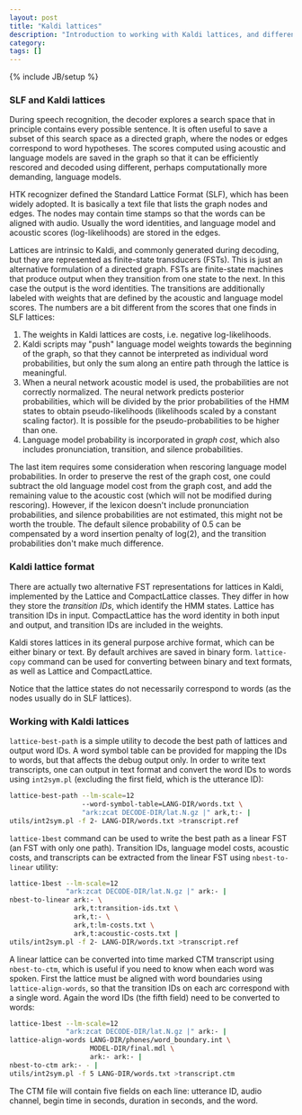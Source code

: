 ```yaml
---
layout: post
title: "Kaldi lattices"
description: "Introduction to working with Kaldi lattices, and differences to SLF"
category: 
tags: []
---
```

{% include JB/setup %}

### SLF and Kaldi lattices

During speech recognition, the decoder explores a search space that in principle
contains every possible sentence. It is often useful to save a subset of this
search space as a directed graph, where the nodes or edges correspond to word
hypotheses. The scores computed using acoustic and language models are saved in
the graph so that it can be efficiently rescored and decoded using different,
perhaps computationally more demanding, language models.

HTK recognizer defined the Standard Lattice Format (SLF), which has been widely
adopted. It is basically a text file that lists the graph nodes and edges. The
nodes may contain time stamps so that the words can be aligned with audio.
Usually the word identities, and language model and acoustic scores
(log-likelihoods) are stored in the edges.

Lattices are intrinsic to Kaldi, and commonly generated during decoding, but
they are represented as finite-state transducers (FSTs). This is just an
alternative formulation of a directed graph. FSTs are finite-state machines that
produce output when they transition from one state to the next. In this case the
output is the word identities. The transitions are additionally labeled with
weights that are defined by the acoustic and language model scores. The numbers
are a bit different from the scores that one finds in SLF lattices:

1. The weights in Kaldi lattices are costs, i.e. negative log-likelihoods.
2. Kaldi scripts may "push" language model weights towards the beginning of the
   graph, so that they cannot be interpreted as individual word probabilities,
   but only the sum along an entire path through the lattice is meaningful.
3. When a neural network acoustic model is used, the probabilities are not
   correctly normalized. The neural network predicts posterior probabilities,
   which will be divided by the prior probabilities of the HMM states to obtain
   pseudo-likelihoods (likelihoods scaled by a constant scaling factor). It is
   possible for the pseudo-probabilities to be higher than one.
4. Language model probability is incorporated in *graph cost*, which also
   includes pronunciation, transition, and silence probabilities.

The last item requires some consideration when rescoring language model
probabilities. In order to preserve the rest of the graph cost, one could
subtract the old language model cost from the graph cost, and add the remaining
value to the acoustic cost (which will not be modified during rescoring).
However, if the lexicon doesn't include pronunciation probabilities, and silence
probabilities are not estimated, this might not be worth the trouble. The
default silence probability of 0.5 can be compensated by a word insertion
penalty of log(2), and the transition probabilities don't make much difference.

### Kaldi lattice format

There are actually two alternative FST representations for lattices in Kaldi,
implemented by the Lattice and CompactLattice classes. They differ in how they
store the *transition IDs*, which identify the HMM states. Lattice has
transition IDs in input. CompactLattice has the word identity in both input and
output, and transition IDs are included in the weights.

Kaldi stores lattices in its general purpose archive format, which can be either
binary or text. By default archives are saved in binary form. `lattice-copy`
command can be used for converting between binary and text formats, as well as
Lattice and CompactLattice.

Notice that the lattice states do not necessarily correspond to words (as the
nodes usually do in SLF lattices).

### Working with Kaldi lattices

`lattice-best-path` is a simple utility to decode the best path of lattices and
output word IDs. A word symbol table can be provided for mapping the IDs to
words, but that affects the debug output only. In order to write text
transcripts, one can output in text format and convert the word IDs to words
using `int2sym.pl` (excluding the first field, which is the utterance ID):

```bash
lattice-best-path --lm-scale=12
                  --word-symbol-table=LANG-DIR/words.txt \
                  "ark:zcat DECODE-DIR/lat.N.gz |" ark,t:- |
utils/int2sym.pl -f 2- LANG-DIR/words.txt >transcript.ref
```

`lattice-1best` command can be used to write the best path as a linear FST
(an FST with only one path). Transition IDs, language model costs, acoustic
costs, and transcripts can be extracted from the linear FST using
`nbest-to-linear` utility:

```bash
lattice-1best --lm-scale=12
              "ark:zcat DECODE-DIR/lat.N.gz |" ark:- |
nbest-to-linear ark:- \
                ark,t:transition-ids.txt \
                ark,t:- \
                ark,t:lm-costs.txt \
                ark,t:acoustic-costs.txt |
utils/int2sym.pl -f 2- LANG-DIR/words.txt >transcript.ref
```

A linear lattice can be converted into time marked CTM transcript using
`nbest-to-ctm`, which is useful if you need to know when each word was spoken.
First the lattice must be aligned with word boundaries using
`lattice-align-words`, so that the transition IDs on each arc correspond with a
single word. Again the word IDs (the fifth field) need to be converted to words:

```bash
lattice-1best --lm-scale=12
              "ark:zcat DECODE-DIR/lat.N.gz |" ark:- |
lattice-align-words LANG-DIR/phones/word_boundary.int \
                    MODEL-DIR/final.mdl \
                    ark:- ark:- |
nbest-to-ctm ark:- - |
utils/int2sym.pl -f 5 LANG-DIR/words.txt >transcript.ctm
```

The CTM file will contain five fields on each line: utterance ID, audio channel,
begin time in seconds, duration in seconds, and the word.
